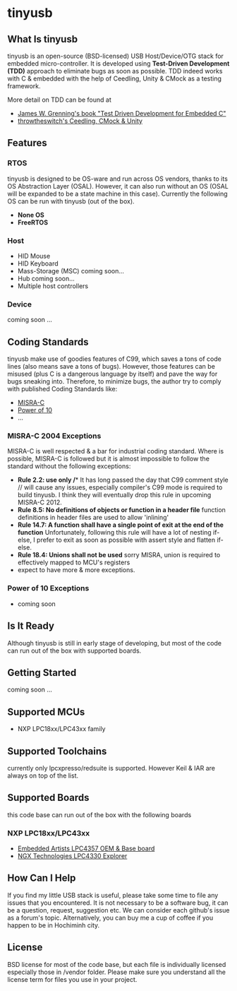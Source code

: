 # tinyusb #

## What Is tinyusb ##

tinyusb is an open-source (BSD-licensed) USB Host/Device/OTG stack for embedded micro-controller. It is developed using **Test-Driven Development (TDD)** approach to eliminate bugs as soon as possible. TDD indeed works with C & embedded with the help of Ceedling, Unity & CMock as a testing framework. 

More detail on TDD can be found at

- [James W. Grenning's book "Test Driven Development for Embedded C"](http://www.amazon.com/Driven-Development-Embedded-Pragmatic-Programmers/dp/193435662X)
- [throwtheswitch's Ceedling, CMock & Unity](http://throwtheswitch.org/)

## Features ##

### RTOS ###

tinyusb is designed to be OS-ware and run across OS vendors, thanks to its OS Abstraction Layer (OSAL). However, it can also run without an OS (OSAL will be expanded to be a state machine in this case). Currently the following OS can be run with tinyusb (out of the box).

- **None OS**
- **FreeRTOS**

### Host ###

- HID Mouse
- HID Keyboard
- Mass-Storage (MSC) coming soon...
- Hub coming soon...
- Multiple host controllers

### Device ###

coming soon ...

## Coding Standards ##

tinyusb make use of goodies features of C99, which saves a tons of code lines (also means save a tons of bugs). However, those features can be misused (plus C is a dangerous language by itself) and pave the way for bugs sneaking into. Therefore, to minimize bugs, the author try to comply with published Coding Standards like:

- [MISRA-C](http://www.misra-c.com/Activities/MISRAC/tabid/160/Default.aspx)
- [Power of 10](http://spinroot.com/p10/)
- ...

### MISRA-C 2004 Exceptions ###

MISRA-C is well respected & a bar for industrial coding standard. Where is possible, MISRA-C is followed but it is almost impossible to follow the standard without the following exceptions:  

- **Rule 2.2: use only /*** It has long passed the day that C99 comment style // will cause any issues, especially compiler's C99 mode is required to build tinyusb. I think they will eventually drop this rule in upcoming MISRA-C 2012.
- **Rule 8.5: No definitions of objects or function in a header file**  function definitions in header files are used to allow 'inlining'
- **Rule 14.7: A function shall have a single point of exit at the end of the function** Unfortunately, following this rule will have a lot of nesting if-else, I prefer to exit as soon as possible with assert style and flatten if-else.
- **Rule 18.4: Unions shall not be used** sorry MISRA, union is required to effectively mapped to MCU's registers
- expect to have more & more exceptions.

### Power of 10 Exceptions ###

- coming soon

## Is It Ready ##

Although tinyusb is still in early stage of developing, but most of the code can run out of the box with supported boards.

## Getting Started ##

coming soon ...

## Supported MCUs ##

- NXP LPC18xx/LPC43xx family

## Supported Toolchains ##

currently only lpcxpresso/redsuite is supported. However Keil & IAR are always on top of the list.

## Supported Boards ##

this code base can run out of the box with the following boards

### NXP LPC18xx/LPC43xx ###

- [Embedded Artists LPC4357 OEM & Base board](http://www.embeddedartists.com/products/kits/lpc4357_kit.php)
- [NGX Technologies LPC4330 Explorer](http://shop.ngxtechnologies.com/product_info.php?products_id=104)

## How Can I Help ##

If you find my little USB stack is useful, please take some time to file any issues that you encountered. It is not necessary to be a software bug, it can be a question, request, suggestion etc. We can consider each github's issue as a forum's topic. Alternatively, you can buy me a cup of coffee if you happen to be in Hochiminh city.

## License ##

BSD license for most of the code base, but each file is individually licensed especially those in /vendor folder. Please make sure you understand all the license term for files you use in your project.
